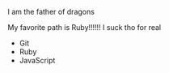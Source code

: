 I am the father of dragons

My favorite path is Ruby!!!!!!
I suck tho for real

* Git
* Ruby
* JavaScript